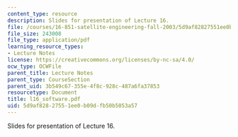 ```yaml
---
content_type: resource
description: Slides for presentation of Lecture 16.
file: /courses/16-851-satellite-engineering-fall-2003/5d9af82827551ee0b09dfb50b5053a57_l16_software.pdf
file_size: 243008
file_type: application/pdf
learning_resource_types:
- Lecture Notes
license: https://creativecommons.org/licenses/by-nc-sa/4.0/
ocw_type: OCWFile
parent_title: Lecture Notes
parent_type: CourseSection
parent_uid: 3b549c67-355e-4f8c-928c-487a6fa37853
resourcetype: Document
title: l16_software.pdf
uid: 5d9af828-2755-1ee0-b09d-fb50b5053a57
---
```

Slides for presentation of Lecture 16.